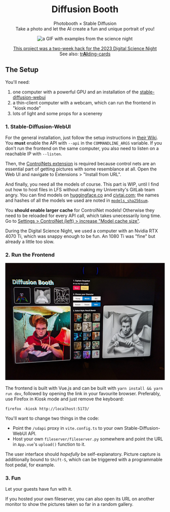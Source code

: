 <h1 align="center">Diffusion Booth</h1>
<p align="center">
    Photobooth × Stable Diffusion<br>
    Take a photo and let the AI create a fun and unique portrait of you!
</p>
<div align="center">
    <img src="example.gif" alt="a GIF with examples from the science night"/>
</div>
<p align="center">
    <a href="https://csti.haw-hamburg.de/2023/11/21/digital-science-night-5-generation-ai-ich-bin-doch-nur-ein-language-model/">This project was a two-week hack for the 2023 Digital Science Night</a><br>
    See also: <a href="https://github.com/okafke/trAIding-cards">tr<b>AI</b>ding-cards</a>
</p>

## The Setup

You'll need:

1. one computer with a powerful GPU and an installation of the [stable-diffusion-webui](https://github.com/AUTOMATIC1111/stable-diffusion-webui)
2. a thin-client computer with a webcam, which can run the frontend in "kiosk mode"
3. lots of light and some props for a scenerey

### 1. Stable-Diffusion-WebUI

For the general installation, just follow the setup instructions in [their Wiki](https://github.com/AUTOMATIC1111/stable-diffusion-webui/wiki).
You **must** enable the API with `--api` in the `COMMANDLINE_ARGS` variable. If you don't run the frontend on the same computer, you also need to listen on a reachable IP with `--listen`.

Then, the [ControlNets extension](https://github.com/Mikubill/sd-webui-controlnet.git) is required because control nets are an essential part of getting pictures with some resemblance at all. Open the Web UI and navigate to Extensions > "Install from URL".

And finally, you need all the models of course. This part is WIP, until I find out how to host files in LFS without making my University's GitLab team angry. You can find models on [huggingface.co](https://huggingface.co/) and [civtai.com](https://civitai.com/); the names and hashes of all the models we used are noted in [`models_sha256sum`](./models_sha256sum).

You **should enable larger cache** for ControlNet models! Otherwise they need to be reloaded for every API call, which takes unecessarily long time. Go to [Settings > ControlNet (left) > increase "Model cache size"](https://github.com/Mikubill/sd-webui-controlnet/issues/429#issuecomment-1449200295).

During the Digital Science Night, we used a computer with an Nvidia RTX 4070 Ti, which was snappy enough to be fun. An 1080 Ti was "fine" but already a little too slow.

### 2. Run the Frontend

![](example.jpg)

The frontend is built with Vue.js and can be built with `yarn install && yarn run dev`, followed by opening the link in your favourite browser. Preferably, use Firefox in Kiosk mode and just remove the keyboard:

```
firefox -kiosk http://localhost:5173/
```

You'll want to change two things in the code:
* Point the `/sdapi` proxy in `vite.config.ts` to your own Stable-Diffusion-WebUI API.
* Host your own `fileserver/fileserver.py` somewhere and point the URL in `App.vue`'s `upload()` function to it.

The user interface should *hopefully* be self-explanatory. Picture capture is additionally bound to `Shift-S`, which can be triggered with a programmable foot pedal, for example.

### 3. Fun

Let your guests have fun with it.

If you hosted your own fileserver, you can also open its URL on another monitor to show the pictures taken so far in a random gallery.